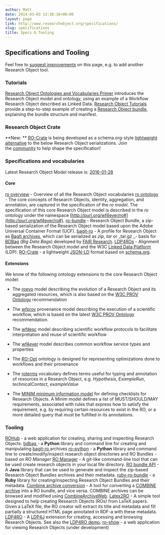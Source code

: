 ```yaml
---
author: Matt
date: 2014-03-03 13:38:16+00:00
layout: page
link: http://www.researchobject.org/specifications/
slug: specifications
title: Specs & Tooling
---
```













## Specifications and Tooling





Feel free to [suggest improvements](https://github.com/ResearchObject/researchobject.org/issues) on this page, e.g. to add another Research Object tool.


### Tutorials


[Research Object Ontologies and Vocabularies Primer](http://purl.org/wf4ever/ro-primer) introduces the Research Object model and ontology, using an example of a Workflow Research Object described as Linked Data.
[Research Object Tutorials](https://github.com/researchobject/ro-tutorials) provide a step-to-step example of creating a [Research Object bundle](https://w3id.org/bundle), explaining the bundle structure and manifest.


### Research Object Crate


**New: ** [RO-Crate](https://researchobject.github.io/ro-crate/) is being developed as a schema.org-style [lightweight alternative](https://researchobject.github.io/ro-crate/background) to the below Research Object serializations.
Join the [community](https://researchobject.github.io/ro-crate/#contribute) to help shape the specification!


### Specifications and vocabularies


Latest Research Object Model release is: [2016-01-28](https://w3id.org/ro/2016-01-28)


#### Core


[ro overview](https://w3id.org/ro/2016-01-28/) - Overview of all the Research Object vocabularies
[ro ontology](https://w3id.org/ro/2016-01-28/ro) - The core concepts of Research Objects, identity, aggregation, and annotation, are captured in the specification of the _ro model_. The specification of this core Research Object model is described in the _ro_ ontology under the namespace [http://purl.org/wf4ever/ro#](http://purl.org/wf4ever/ro#).
[ro-bundle](https://w3id.org/bundle) - Research Object Bundle, a zip-based serialization of the Research Object model based upon the Adobe Universal Container Format (UCF).
[bagit-ro](https://w3id.org/ro/bagit) - A profile for Research Object as [BagIt archives](https://tools.ietf.org/html/draft-kunze-bagit-14), which can be serialized as _zip_, _tar_ or _tar.gz _- basis for [BDBag](https://github.com/fair-research/bdbag) (_Big Data Bags_) developed by [FAIR Research](https://fair-research.org).
[LDP4ROs](http://purl.org/net/ldp4ro/spec) - Alignment between the Research Object model and the W3C [Linked Data Platform](http://www.w3.org/TR/ldp/) (LDP).
[RO-Crate](https://researchobject.github.io/ro-crate/) - a lightweight [JSON-LD](https://json-ld.org) format based on [schema.org](https://schema.org).


#### Extensions


We know of the following ontology extensions to the core Research Object model:



	
  * The [roevo](https://w3id.org/ro/2016-01-28/roevo) model describing the evolution of a Research Object and its aggregated resources, which is also based on the [W3C PROV Ontology](http://www.w3.org/ns/prov#) recommendation

	
  * The [wfprov](https://w3id.org/ro/2016-01-28/wfprov) provenance model describing the execution of a scientific workflow, which is based on the latest [W3C PROV Ontology](http://www.w3.org/ns/prov#) recommendation.

	
  * The [wfdesc](https://w3id.org/ro/2016-01-28/wfdesc) model describing scientific workflow protocols to facilitate interpretation and reuse of scientific workflow

	
  * The [wf4ever](https://w3id.org/ro/2016-01-28/wf4ever) model describes common workflow service types and properties

	
  * The [RO-Opt](http://purl.org/net/RO-optimization#) ontology is designed for representing optimizations done to workflows and their provenance

	
  * The [roterms](https://w3id.org/ro/2016-01-28/roterms) vocabulary defines terms useful for typing and annotation of resources in a Research Object, e.g. _Hypothesis_, _ExampleRun_, _technicalContact_, _exampleValue_

	
  * The [MINIM minimum information model](http://purl.org/minim/description) for defining checklists for Research Objects. A Minim model defines a list of MUST/SHOULD/MAY requirements, associated with rules that express how to satisfy the requirement, e.g. by requiring certain resources to exist in the RO, or a more detailed query that must be fulfilled in its annotations.




### Tooling


[ROHub](http://www.rohub.org/) - a web application for creating, sharing and inspecting Research Objects.
[bdbag ](https://github.com/ini-bdds/bdbag)- a **Python** library and command line for creating and manipulating [bagit-ro ](https://w3id.org/ro/bagit)archives
[ro-python](https://github.com/ResearchObject/ro-python) - a **Python** library and command line to create/modify/inspect research object directories and RO Bundles - based on _RO Manager_
[RO Manager](https://github.com/wf4ever/ro-manager) - A git-like command-line tool that can be used create research objects in your local file directory.
[RO bundle API](https://github.com/apache/incubator-taverna-language/tree/master/taverna-robundle) - A **Java** library that can be used to generate and inspect the zip-based Research Object Bundles archives and their metadata.
[ruby-ro-bundle](https://github.com/myGrid/ruby-ro-bundle) - a **Ruby** library for creating/inspecting Research Object Bundles and their metadata.
[Combine archive conversion](https://github.com/stain/ro-combine-archive) - A tool for converting a [COMBINE archive](http://co.mbine.org/documents/archive) into a RO bundle, and vice versa. COMBINE archives can be browsed and modified using [CombineArchiveWeb](http://cat.sems.uni-rostock.de/).
[Latex2RO](https://github.com/dgarijo/Latex2RO) - A simple tool designed to help creating Research Objects (ROs) from LaTeX papers. Given a LaTeX file, the RO creator will extract its title and metadata and fill partially a structured HTML page annotated in RDF-a with these metadata.
[LDP4RO](https://github.com/oeg-upm/LDP4RO) - A [LDP4J](https://github.com/oeg-upm/LDP4RO) extension for creating, accessing and browsing Research Objects. See also the [LDP4RO demo](http://purl.org/net/ldp4ro).
[ro-show](https://github.com/ResearchObject/ro-show) - a web application for viewing Research Objects (under development)







